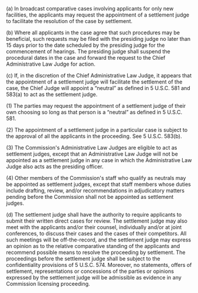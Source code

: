 (a) In broadcast comparative cases involving applicants for only new facilities, the applicants may request the appointment of a settlement judge to facilitate the resolution of the case by settlement.

(b) Where all applicants in the case agree that such procedures may be beneficial, such requests may be filed with the presiding judge no later than 15 days prior to the date scheduled by the presiding judge for the commencement of hearings. The presiding judge shall suspend the procedural dates in the case and forward the request to the Chief Administrative Law Judge for action.

(c) If, in the discretion of the Chief Administrative Law Judge, it appears that the appointment of a settlement judge will facilitate the settlement of the case, the Chief Judge will appoint a “neutral” as defined in 5 U.S.C. 581 and 583(a) to act as the settlement judge.

(1) The parties may request the appointment of a settlement judge of their own choosing so long as that person is a “neutral” as defined in 5 U.S.C. 581.

(2) The appointment of a settlement judge in a particular case is subject to the approval of all the applicants in the proceeding. See 5 U.S.C. 583(b).

(3) The Commission's Administrative Law Judges are eligible to act as settlement judges, except that an Administrative Law Judge will not be appointed as a settlement judge in any case in which the Administrative Law Judge also acts as the presiding officer.

(4) Other members of the Commission's staff who qualify as neutrals may be appointed as settlement judges, except that staff members whose duties include drafting, review, and/or recommendations in adjudicatory matters pending before the Commission shall not be appointed as settlement judges.

(d) The settlement judge shall have the authority to require applicants to submit their written direct cases for review. The settlement judge may also meet with the applicants and/or their counsel, individually and/or at joint conferences, to discuss their cases and the cases of their competitors. All such meetings will be off-the-record, and the settlement judge may express an opinion as to the relative comparative standing of the applicants and recommend possible means to resolve the proceeding by settlement. The proceedings before the settlement judge shall be subject to the confidentiality provisions of 5 U.S.C. 574. Moreover, no statements, offers of settlement, representations or concessions of the parties or opinions expressed by the settlement judge will be admissible as evidence in any Commission licensing proceeding.

